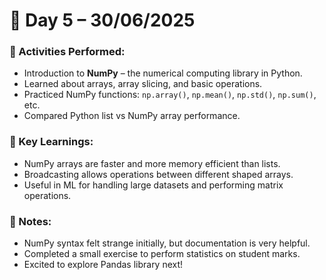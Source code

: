 # 📘 Day 5 – 30/06/2025

### 📅 Activities Performed:
- Introduction to **NumPy** – the numerical computing library in Python.
- Learned about arrays, array slicing, and basic operations.
- Practiced NumPy functions: `np.array()`, `np.mean()`, `np.std()`, `np.sum()`, etc.
- Compared Python list vs NumPy array performance.

### 🧠 Key Learnings:
- NumPy arrays are faster and more memory efficient than lists.
- Broadcasting allows operations between different shaped arrays.
- Useful in ML for handling large datasets and performing matrix operations.

### 📝 Notes:
- NumPy syntax felt strange initially, but documentation is very helpful.
- Completed a small exercise to perform statistics on student marks.
- Excited to explore Pandas library next!
